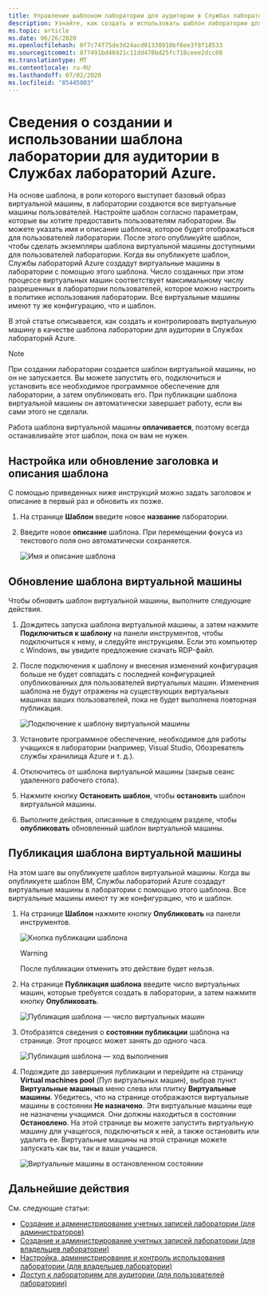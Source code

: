 ```yaml
---
title: Управление шаблоном лаборатории для аудитории в Службах лабораторий Azure | Документация Майкрософт
description: Узнайте, как создать и использовать шаблон лаборатории для аудитории в Службах лабораторий Azure.
ms.topic: article
ms.date: 06/26/2020
ms.openlocfilehash: 0f7c74f75de3d24acd01330910bf6ee3f8f18533
ms.sourcegitcommit: 877491bd46921c11dd478bd25fc718ceee2dcc08
ms.translationtype: MT
ms.contentlocale: ru-RU
ms.lasthandoff: 07/02/2020
ms.locfileid: "85445803"
---
```

# <a name="create-and-manage-a-classroom-template-in-azure-lab-services"></a>Сведения о создании и использовании шаблона лаборатории для аудитории в Службах лабораторий Azure.
На основе шаблона, в роли которого выступает базовый образ виртуальной машины, в лаборатории создаются все виртуальные машины пользователей. Настройте шаблон согласно параметрам, которые вы хотите предоставить пользователям лаборатории. Вы можете указать имя и описание шаблона, которое будет отображаться для пользователей лаборатории. После этого опубликуйте шаблон, чтобы сделать экземпляры шаблона виртуальной машины доступными для пользователей лаборатории. Когда вы опубликуете шаблон, Службы лабораторий Azure создадут виртуальные машины в лаборатории с помощью этого шаблона. Число созданных при этом процессе виртуальных машин соответствует максимальному числу разрешенных в лаборатории пользователей, которое можно настроить в политике использования лаборатории. Все виртуальные машины имеют ту же конфигурацию, что и шаблон.

В этой статье описывается, как создать и контролировать виртуальную машину в качестве шаблона лаборатории для аудитории в Службах лабораторий Azure. 

> [!NOTE]
> При создании лаборатории создается шаблон виртуальной машины, но он не запускается. Вы можете запустить его, подключиться и установить все необходимое программное обеспечение для лаборатории, а затем опубликовать его. При публикации шаблона виртуальной машины он автоматически завершает работу, если вы сами этого не сделали. 
> 
> Работа шаблона виртуальной машины **оплачивается**, поэтому всегда останавливайте этот шаблон, пока он вам не нужен. 


## <a name="set-or-update-template-title-and-description"></a>Настройка или обновление заголовка и описания шаблона
С помощью приведенных ниже инструкций можно задать заголовок и описание в первый раз и обновить их позже. 

1. На странице **Шаблон** введите новое **название** лаборатории.  
2. Введите новое **описание** шаблона. При перемещении фокуса из текстового поля оно автоматически сохраняется. 

    ![Имя и описание шаблона](./media/how-to-create-manage-template/template-name-description.png)

## <a name="update-a-template-vm"></a>Обновление шаблона виртуальной машины
Чтобы обновить шаблон виртуальной машины, выполните следующие действия.  

1. Дождитесь запуска шаблона виртуальной машины, а затем нажмите **Подключиться к шаблону** на панели инструментов, чтобы подключиться к нему, и следуйте инструкциям. Если это компьютер с Windows, вы увидите предложение скачать RDP-файл. 
1. После подключения к шаблону и внесения изменений конфигурация больше не будет совпадать с последней конфигурацией опубликованных для пользователей виртуальных машин. Изменения шаблона не будут отражены на существующих виртуальных машинах ваших пользователей, пока не будет выполнена повторная публикация.

    ![Подключение к шаблону виртуальной машины](./media/how-to-create-manage-template/connect-template-vm.png)
    
1. Установите программное обеспечение, необходимое для работы учащихся в лаборатории (например, Visual Studio, Обозреватель службы хранилища Azure и т. д.). 
1. Отключитесь от шаблона виртуальной машины (закрыв сеанс удаленного рабочего стола). 
1. Нажмите кнопку **Остановить шаблон**, чтобы **остановить** шаблон виртуальной машины. 
1. Выполните действия, описанные в следующем разделе, чтобы **опубликовать** обновленный шаблон виртуальной машины. 

## <a name="publish-the-template-vm"></a>Публикация шаблона виртуальной машины  
На этом шаге вы опубликуете шаблон виртуальной машины. Когда вы опубликуете шаблон ВМ, Службы лабораторий Azure создадут виртуальные машины в лаборатории с помощью этого шаблона. Все виртуальные машины имеют ту же конфигурацию, что и шаблон.


1. На странице **Шаблон** нажмите кнопку **Опубликовать** на панели инструментов. 

    ![Кнопка публикации шаблона](./media/tutorial-setup-classroom-lab/template-page-publish-button.png)

    > [!WARNING]
    > После публикации отменить это действие будет нельзя. 
2. На странице **Публикация шаблона** введите число виртуальных машин, которые требуется создать в лаборатории, а затем нажмите кнопку **Опубликовать**. 

    ![Публикация шаблона — число виртуальных машин](./media/tutorial-setup-classroom-lab/publish-template-number-vms.png)
3. Отобразятся сведения о **состоянии публикации** шаблона на странице. Этот процесс может занять до одного часа. 

    ![Публикация шаблона — ход выполнения](./media/tutorial-setup-classroom-lab/publish-template-progress.png)
4. Подождите до завершения публикации и перейдите на страницу **Virtual machines pool** (Пул виртуальных машин), выбрав пункт **Виртуальные машины**в меню слева или плитку **Виртуальные машины**. Убедитесь, что на странице отображаются виртуальные машины в состоянии **Не назначено**. Эти виртуальные машины еще не назначены учащимся. Они должны находиться в состоянии **Остановлено**. На этой странице вы можете запустить виртуальную машину для учащегося, подключиться к ней, а также остановить или удалить ее. Виртуальные машины на этой странице можете запускать как вы, так и ваши учащиеся. 

    ![Виртуальные машины в остановленном состоянии](./media/tutorial-setup-classroom-lab/virtual-machines-stopped.png)
## <a name="next-steps"></a>Дальнейшие действия
См. следующие статьи:

- [Создание и администрирование учетных записей лаборатории (для администраторов)](how-to-manage-lab-accounts.md)
- [Создание и администрирование учетных записей лаборатории (для владельцев лаборатории)](how-to-manage-classroom-labs.md)
- [Настройка, администрирование и контроль использования лаборатории (для владельцев лаборатории)](how-to-configure-student-usage.md)
- [Доступ к лабораториям для аудитории (для пользователей лаборатории)](how-to-use-classroom-lab.md)
